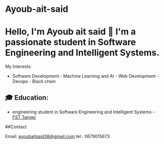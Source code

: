# Ayoub-ait-said
# Hello, I'm Ayoub ait said 👋  I'm a passionate student in Software Engineering and Intelligent Systems.
My Interests:
   - Software Development - Machine Learning and AI - Web Development - Devops - Black chain
## 🎓 Education:
- engineering student in Software Engineering and Intelligent Systems - [FST Tanger](https://fstt.ac.ma/Portail2023/)

##Contact

Email: ayoubaitsaid38@gmail.com
tel : 0679015673
